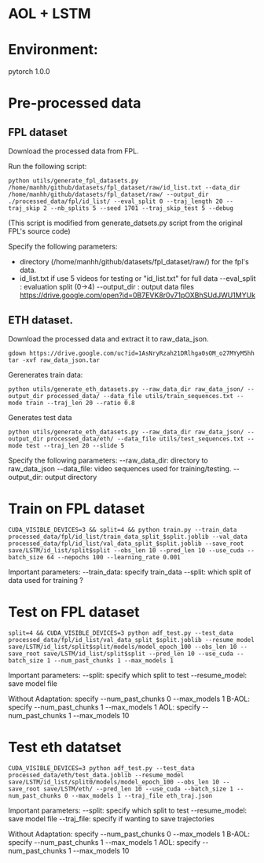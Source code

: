 # AOL + LSTM 


# Environment: 
  pytorch 1.0.0 

# Pre-processed data
## FPL dataset
Download the processed data from FPL.

Run the following script:
```
python utils/generate_fpl_datasets.py /home/manhh/github/datasets/fpl_dataset/raw/id_list.txt --data_dir /home/manhh/github/datasets/fpl_dataset/raw/ --output_dir ./processed_data/fpl/id_list/ --eval_split 0 --traj_length 20 --traj_skip 2 --nb_splits 5 --seed 1701 --traj_skip_test 5 --debug
```
(This script is modified from generate_datsets.py script from the original FPL's source code) 

Specify the following parameters:
  - directory (/home/manhh/github/datasets/fpl_dataset/raw/) for the fpl's data. 
  - id_list.txt if use 5 videos for testing or "id_list.txt" for full data 
  --eval_split : evaluation split (0->4)
  --output_dir : output data files 
https://drive.google.com/open?id=0B7EVK8r0v71pOXBhSUdJWU1MYUk

## ETH dataset.
Download the processed data and extract it to raw_data_json. 
```
gdown https://drive.google.com/uc?id=1AsNryRzah21DRlhga0sOM_o27MYyM5hh
tar -xvf raw_data_json.tar
```
Gerenerates train data:
```
python utils/generate_eth_datasets.py --raw_data_dir raw_data_json/ --output_dir processed_data/ --data_file utils/train_sequences.txt --mode train --traj_len 20 --ratio 0.8
```
Generates test data 
```
python utils/generate_eth_datasets.py --raw_data_dir raw_data_json/ --output_dir processed_data/eth/ --data_file utils/test_sequences.txt --mode test --traj_len 20 --slide 5
```

Specify the following parameters:
 --raw_data_dir: directory to raw_data_json 
 --data_file: video sequences used for training/testing. 
 --output_dir: output directory

# Train on FPL dataset

```
CUDA_VISIBLE_DEVICES=3 && split=4 && python train.py --train_data processed_data/fpl/id_list/train_data_split_$split.joblib --val_data processed_data/fpl/id_list/val_data_split_$split.joblib --save_root save/LSTM/id_list/split$split --obs_len 10 --pred_len 10 --use_cuda --batch_size 64 --nepochs 100 --learning_rate 0.001
```
Important parameters: 
--train_data: specify train_data 
--split: which split of data used for training ? 


# Test on FPL dataset
```
split=4 && CUDA_VISIBLE_DEVICES=3 python adf_test.py --test_data processed_data/fpl/id_list/val_data_split_$split.joblib --resume_model save/LSTM/id_list/split$split/models/model_epoch_100 --obs_len 10 --save_root save/LSTM/id_list/split$split --pred_len 10 --use_cuda --batch_size 1 --num_past_chunks 1 --max_models 1
```
Important parameters: 
--split: specify which split to test 
--resume_model: save model file 

Without Adaptation: specify --num_past_chunks 0 --max_models 1
B-AOL: specify --num_past_chunks 1 --max_models 1
AOL: specify --num_past_chunks 1 --max_models 10


# Test eth datatset
```
CUDA_VISIBLE_DEVICES=3 python adf_test.py --test_data processed_data/eth/test_data.joblib --resume_model save/LSTM/id_list/split0/models/model_epoch_100 --obs_len 10 --save_root save/LSTM/eth/ --pred_len 10 --use_cuda --batch_size 1 --num_past_chunks 0 --max_models 1 --traj_file eth_traj.json
```

Important parameters: 
--split: specify which split to test 
--resume_model: save model file 
--traj_file: specify if wanting to save trajectories

Without Adaptation: specify --num_past_chunks 0 --max_models 1
B-AOL: specify --num_past_chunks 1 --max_models 1
AOL: specify --num_past_chunks 1 --max_models 10
